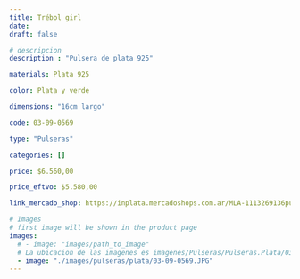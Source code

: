 ```yaml
---
title: Trébol girl
date: 
draft: false

# descripcion
description : "Pulsera de plata 925"

materials: Plata 925

color: Plata y verde

dimensions: "16cm largo"

code: 03-09-0569

type: "Pulseras"

categories: []

price: $6.560,00

price_eftvo: $5.580,00

link_mercado_shop: https://inplata.mercadoshops.com.ar/MLA-1113269136pulsera-de-plata-niña-trébol-girl-_JM

# Images
# first image will be shown in the product page
images:
  # - image: "images/path_to_image"
  # La ubicacion de las imagenes es imagenes/Pulseras/Pulseras.Plata/03-09-0569-trebol-girl
  - image: "./images/pulseras/plata/03-09-0569.JPG"
---
```

